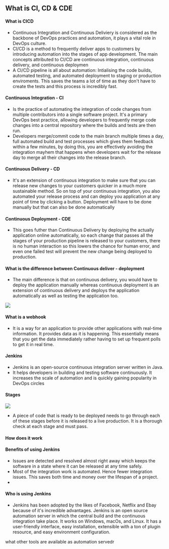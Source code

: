 ## What is CI, CD & CDE
#### What is CICD
- Continuous Integration and Continuous Deliviery is considered as the backbone of DevOps practices and automation, it plays a vital role in DevOps culture.
- CI/CD is a method to frequently deliver apps to customers by introducing automation into the stages of app development. The main concepts attributed to CI/CD are continuous integration, continuous delivery, and continuous deploymen
- A CI/CD pipeline is all about automation: Intialising the code builds, automated testing, and automated deployment to staging or production enviroments. This saves the teams a lot of time as they don't have to create the tests and this process is incredibly fast.

#### Continuous Integration - CI
- Is the practice of automating the integration of code changes from multiple contributors into a single software project. It's a primary DevOps best practice, allowing developers to frequently merge code changes into a central repository where the builds and tests are then run.
- Developers merge/commit code to the main branch multiple times a day, full automated build and test processes which gives them feedback within a few minutes, by doing this, you are effectively avoiding the integration mayhem that happens when developers wait for the release day to merge all their changes into the release branch.

#### Continuous Delivery - CD
- It's an extension of continuous integration to make sure that you can release new changes to your customers quicker in a much more sustainable method. So on top of your continuous integration, you also automated your release process and can deploy you application at any point of time by clicking a button. Deployment will have to be done manually but that can also be done automatically

#### Continuous Deployment - CDE
- This goes futher than Continuous Delivery by deploying the actually application online automatically, so each change that passes all the stages of your production pipeline is released to your customers, there is no human interaction so this lowers the chance for human error, and even one failed test will prevent the new change being deployed to production.

#### What is the difference between Continuous deliver - deployment
- The main difference is that on continuous delivery, you would have to deploy the application manually whereas continuous deployment is an extension of continuous delivery and deploys the application automatically as well as testing the application too.


![](https://miro.medium.com/max/612/0*DVSYJfjOJrCTzqUB.png)

#### What is a webhook
- It is a way for an application to provide other applications with real-time information. It provides data as it is happening. This essentially means that you get the data immediately rather having to set up frequent polls to get it in real time.
#### Jenkins


- Jenkins is an open-source continuous integration server written in Java.
- It helps developers in building and testing software continuously. It increases the scale of automation and is quickly gaining popularity in DevOps circles

#### Stages
![](https://cloudaffaire.com/wp-content/uploads/2022/01/word-image-45.png)
- A piece of code that is ready to be deployed needs to go through each of these stages before it is released to a live production. It is a thorough check at each stage and must pass.

#### How does it work

#### Benefits of using Jenkins
- Issues are detected and resolved almost right away which keeps the software in a state where it can be released at any time safely.
- Most of the integration work is automated. Hence fewer integration issues. This saves both time and money over the lifespan of a project.
- 

#### Who is using Jenkins
- Jenkins has been adopted by the likes of Facebook, Netflix and Ebay because of it's incredible advantages. Jenkins is an open source automation server in which the central build and the continuous integration take place. It works on Windows, macOs, and Linux. It has a user-friendly interface, easy installation, extensible with a ton of plugin resource, and easy environment configuration.

what other tools are available as automation servedr

